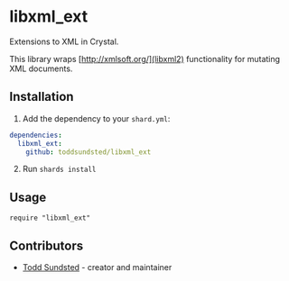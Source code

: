 # libxml_ext

Extensions to XML in Crystal.

This library wraps [http://xmlsoft.org/](libxml2) functionality for
mutating XML documents.

## Installation

1. Add the dependency to your `shard.yml`:

```yaml
dependencies:
  libxml_ext:
    github: toddsundsted/libxml_ext
```

2. Run `shards install`

## Usage

```crystal
require "libxml_ext"
```

## Contributors

- [Todd Sundsted](https://github.com/toddsundsted) - creator and maintainer
